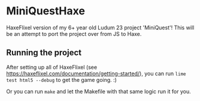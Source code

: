 # MiniQuestHaxe
HaxeFlixel version of my 6+ year old Ludum 23 project 'MiniQuest'! This will be an attempt to port the project over from JS to Haxe.
## Running the project
After setting up all of HaxeFlixel (see https://haxeflixel.com/documentation/getting-started/), you can run `lime test html5 --debug` to get the game going. :)

Or you can run `make` and let the Makefile with that same logic run it for you.
